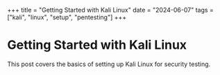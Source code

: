 +++
title = "Getting Started with Kali Linux"
date = "2024-06-07"
tags = ["kali", "linux", "setup", "pentesting"]
+++

# Getting Started with Kali Linux

This post covers the basics of setting up Kali Linux for security testing.
